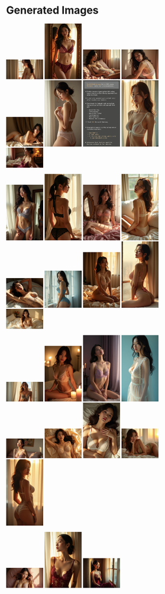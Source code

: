 # Generated Images



<img src="2025_07_27_01.webp" width="100"/> <img src="2025_07_27_02.webp" width="100"/> <img src="2025_07_27_03.webp" width="100"/> <img src="2025_07_27_04.webp" width="100"/> <img src="2025_07_27_05.webp" width="100"/> <img src="2025_07_27_06.webp" width="100"/> <img src="2025_07_27_07.webp" width="100"/> <img src="2025_07_27_08.webp" width="100"/> <img src="2025_07_27_09.webp" width="100"/>

<img src="2025_07_27_10.webp" width="100"/> <img src="2025_07_27_11.webp" width="100"/> <img src="2025_07_27_12.webp" width="100"/> <img src="2025_07_27_13.webp" width="100"/> <img src="2025_07_27_14.webp" width="100"/> <img src="2025_07_27_15.webp" width="100"/> <img src="2025_07_27_16.webp" width="100"/> <img src="2025_07_27_17.webp" width="100"/> <img src="2025_07_27_18.webp" width="100"/>

<img src="2025_07_27_19.webp" width="100"/> <img src="2025_07_27_20.webp" width="100"/> <img src="2025_07_27_21.webp" width="100"/> <img src="2025_07_27_22.webp" width="100"/> <img src="2025_07_27_23.webp" width="100"/> <img src="2025_07_27_24.webp" width="100"/> <img src="2025_07_27_25.webp" width="100"/> <img src="2025_07_27_26.webp" width="100"/> <img src="2025_07_27_27.webp" width="100"/>

<img src="2025_07_27_28.webp" width="100"/> <img src="2025_07_27_29.webp" width="100"/> <img src="2025_07_27_30.webp" width="100"/>